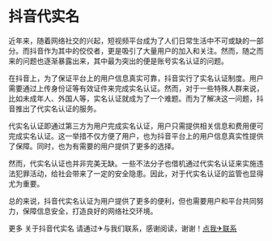 # 抖音代实名

近年来，随着网络社交的兴起，短视频平台成为了人们日常生活中不可或缺的一部分。而抖音作为其中的佼佼者，更是吸引了大量用户的加入和关注。然而，随之而来的问题也逐渐暴露出来，其中最为突出的便是账号实名认证的问题。

在抖音上，为了保证平台上的用户信息真实可靠，抖音实行了实名认证制度。用户需要通过上传身份证等有效证件来完成实名认证。然而，对于一些特殊人群来说，比如未成年人、外国人等，实名认证就成为了一个难题。而为了解决这一问题，抖音推出了代实名认证的服务。

代实名认证即通过第三方为用户完成实名认证，用户只需提供相关信息和费用便可完成实名认证。这一举措不仅方便了用户，也为抖音平台上的用户信息真实性提供了保障。同时，也为有需要的用户提供了更多的选择。

然而，代实名认证也并非完美无缺。一些不法分子也借机通过代实名认证来实施违法犯罪活动，给社会带来了一定的安全隐患。因此，对于代实名认证的监管也显得尤为重要。

总的来说，抖音代实名认证为用户提供了更多的便利，但也需要用户和平台共同努力，保障信息安全，打造良好的网络社交环境。

更多 关于抖音代实名 请通过✈与我们联系，感谢阅读，谢谢！[点我✈联系](https://d.k02.cc)